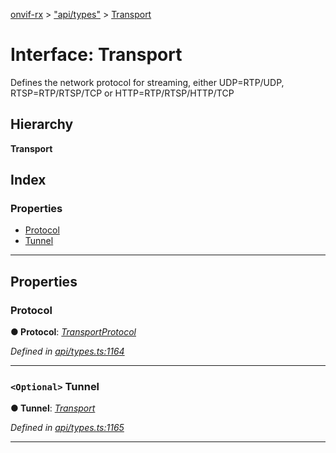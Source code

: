 [onvif-rx](../README.md) > ["api/types"](../modules/_api_types_.md) > [Transport](../interfaces/_api_types_.transport.md)

# Interface: Transport

Defines the network protocol for streaming, either UDP=RTP/UDP, RTSP=RTP/RTSP/TCP or HTTP=RTP/RTSP/HTTP/TCP

## Hierarchy

**Transport**

## Index

### Properties

* [Protocol](_api_types_.transport.md#protocol)
* [Tunnel](_api_types_.transport.md#tunnel)

---

## Properties

<a id="protocol"></a>

###  Protocol

**● Protocol**: *[TransportProtocol](../enums/_api_types_.transportprotocol.md)*

*Defined in [api/types.ts:1164](https://github.com/patrickmichalina/onvif-rx/blob/f117e44/src/api/types.ts#L1164)*

___
<a id="tunnel"></a>

### `<Optional>` Tunnel

**● Tunnel**: *[Transport](_api_types_.transport.md)*

*Defined in [api/types.ts:1165](https://github.com/patrickmichalina/onvif-rx/blob/f117e44/src/api/types.ts#L1165)*

___

